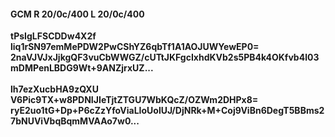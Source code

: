 #### GCM R 20/0c/400 L 20/0c/400
**tPsIgLFSCDDw4X2f**<br/>**liq1rSN97emMePDW2PwCShYZ6qbTf1A1AOJUWYewEP0=**<br/>**2naVJVJxJjkgQF3vuCbWWGZ/cUTtJKFgcIxhdKVb2s5PB4k4OKfvb4l03mDMPenLBDG9Wt+9ANZjrxUZ...**<br/><br/>
**lh7ezXucbHA9zQXU**<br/>**V6Pic9TX+w8PDNIJIeTjtZTGU7WbKQcZ/OZWm2DHPx8=**<br/>**ryE2uo1tG+Dp+P6cZzYfoViaLIoUolUJ/DjNRk+M+Coj9ViBn6DegT5BBms27bNUViVbqBqmMVAAo7w0...**